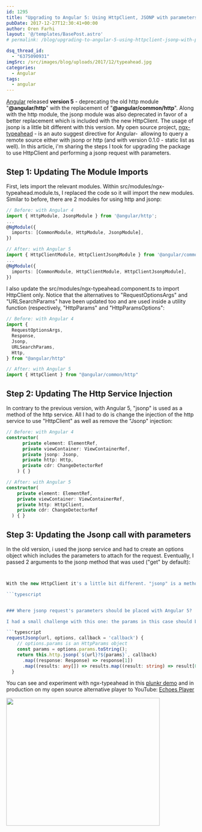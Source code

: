 ```yaml
---
id: 1295
title: "Upgrading to Angular 5: Using HttpClient, JSONP with parameters"
pubDate: 2017-12-27T12:30:41+00:00
author: Oren Farhi
layout: '@/templates/BasePost.astro'
# permalink: /blog/upgrading-to-angular-5-using-httpclient-jsonp-with-parameters/

dsq_thread_id:
  - "6375090931"
imgSrc: /src/images/blog/uploads/2017/12/typeahead.jpg
categories:
  - Angular
tags:
  - angular
---
```


[Angular](https://blog.angular.io/version-5-0-0-of-angular-now-available-37e414935ced) released **version 5** - deprecating the old http module "**@angular/http**" with the replacement of "**@angular/common/http**". Along with the http module, the jsonp module was also deprecated in favor of a better replacement which is included with the new HttpClient. The usage of jsonp is a little bit different with this version. My open source project, [ngx-typeahead](https://www.npmjs.com/package/ngx-typeahead) - is an auto suggest directive for Angular-  allowing to query a remote source either with jsonp or http (and with version 0.1.0 - static list as well). In this article, i'm sharing the steps I took for upgrading the package to use HttpClient and performing a jsonp request with parameters.<!--more-->

## Step 1: Updating The Module Imports

First, lets import the relevant modules. Within src/modules/ngx-typeahead.module.ts, I replaced the code so it will import the new modules. Similar to before, there are 2 modules for using http and jsonp:

```typescript
// Before: with Angular 4
import { HttpModule, JsonpModule } from '@angular/http';
...
@NgModule({
  imports: [CommonModule, HttpModule, JsonpModule],
})

// After: with Angular 5
import { HttpClientModule, HttpClientJsonpModule } from '@angular/common/http';
...
@NgModule({
  imports: [CommonModule, HttpClientModule, HttpClientJsonpModule],
})

```

I also update the src/modules/ngx-typeahead.component.ts to import HttpClient only. Notice that the alternatives to "RequestOptionsArgs" and "URLSearchParams" have been updated too and are used inside a utility function (respectively, "HttpParams" and "HttpParamsOptions":

```typescript
// Before: with Angular 4
import {
  RequestOptionsArgs,
  Response,
  Jsonp,
  URLSearchParams,
  Http,
} from "@angular/http"

// After: with Angular 5
import { HttpClient } from "@angular/common/http"
```

## Step 2: Updating The Http Service Injection

In contrary to the previous version, with Angular 5, "jsonp" is used as a method of the http service. All I had to do is change the injection of the http service to use "HttpClient" as well as remove the "Jsonp" injection:

```typescript
// Before: with Angular 4
constructor(
      private element: ElementRef,
      private viewContainer: ViewContainerRef,
      private jsonp: Jsonp,
      private http: Http,
      private cdr: ChangeDetectorRef
    ) { }

// After: with Angular 5
constructor(
    private element: ElementRef,
    private viewContainer: ViewContainerRef,
    private http: HttpClient,
    private cdr: ChangeDetectorRef
  ) { }
```

## Step 3: Updating the Jsonp call with parameters

In the old version, i used the jsonp service and had to create an options object which includes the parameters to attach for the request. Eventually, I passed 2 arguments to the jsonp method that was used ("get" by default):

````typescript


With the new HttpClient it's a little bit different. "jsonp" is a method that performs the jsonp request. It takes the first argument as the url and the callback string name as the second argument.

```typescript


### Where jsonp request's parameters should be placed with Angular 5?

I had a small challenge with this one: the params in this case should be concatenated as string parameters to the url argument. Since i'm using the new "HttpParams" to construct a params object, I can use the "toString()" to get all parameters as url search parameters and add it to the url:

```typescript
requestJsonp(url, options, callback = 'callback') {
    // options.params is an HttpParams object
    const params = options.params.toString();
    return this.http.jsonp(`${url}?${params}`, callback)
      .map((response: Response) => response[1])
      .map((results: any[]) => results.map((result: string) => result[0]));
  }
````

You can see and experiment with ngx-typeahead in this [plunkr demo](http://plnkr.co/edit/gV6kMSRlogjBKnh3JHU3?p=preview) and in production on my open source alternative player to YouTube: [Echoes Player](https://echoesplayer.netlify.app/)

[<img class="alignnone wp-image-1299" src=".../../img/uploads/2017/12/Screen-Shot-2017-12-27-at-12.23.12-PM.png" alt="" width="408" height="339" srcset=".../../img/uploads/2017/12/Screen-Shot-2017-12-27-at-12.23.12-PM.png 964w, .../../img/uploads/2017/12/Screen-Shot-2017-12-27-at-12.23.12-PM-300x250.png 300w, .../../img/uploads/2017/12/Screen-Shot-2017-12-27-at-12.23.12-PM-768x639.png 768w" sizes="(max-width: 408px) 100vw, 408px" />](https://echoesplayer.netlify.app/)
